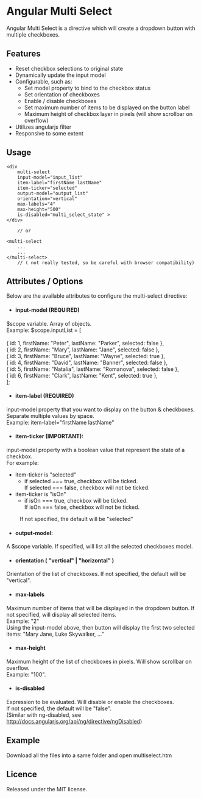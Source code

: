 Angular Multi Select
====================
Angular Multi Select is a directive which will create a dropdown button with multiple checkboxes.

Features
--
  - Reset checkbox selections to original state
  - Dynamically update the input model
  - Configurable, such as:
    - Set model property to bind to the checkbox status
    - Set orientation of checkboxes
    - Enable / disable checkboxes
    - Set maximum number of items to be displayed on the button label
    - Maximum height of checkbox layer in pixels (will show scrollbar on overflow)
  - Utilizes angularjs filter
  - Responsive to some extent
  
Usage
--
    <div
        multi-select 
        input-model="input_list"          
        item-label="firstName lastName" 
        item-ticker="selected"  
        output-model="output_list"
        orientation="vertical" 
        max-labels="4"
        max-height="500"
        is-disabled="multi_select_state" >
    </div>
    
        // or
 
    <multi-select 
        ...
        ...
    </multi-select> 
        // ( not really tested, so be careful with browser compatibility)

Attributes / Options
--
Below are the available attributes to configure the multi-select directive:

- #### input-model (REQUIRED)
$scope variable. Array of objects. 
<br />Example:
      $scope.inputList = [    
        <br />{ id: 1, firstName: "Peter",    lastName: "Parker",     selected: false },
        <br />{ id: 2, firstName: "Mary",     lastName: "Jane",       selected: false },
        <br />{ id: 3, firstName: "Bruce",    lastName: "Wayne",      selected: true },
        <br />{ id: 4, firstName: "David",    lastName: "Banner",     selected: false },
        <br />{ id: 5, firstName: "Natalia",  lastName: "Romanova",   selected: false },
        <br />{ id: 6, firstName: "Clark",    lastName: "Kent",       selected: true },      
    ];    

- #### item-label (REQUIRED)
input-model property that you want to display on the button & checkboxes. Separate multiple values by space. 
<br />Example: 
item-label="firstName lastName"          


- #### item-ticker (IMPORTANT):
input-model property with a boolean value that represent the state of a checkbox. 
<br />For example: 
 - item-ticker is "selected"   
   - if selected === true, checkbox will be ticked. 
<br />If selected === false, checkbox will not be ticked.
 - item-ticker is "isOn"       
   - if isOn === true, checkbox will be ticked. 
<br />If isOn === false, checkbox will not be ticked.

 
&nbsp;&nbsp;&nbsp;&nbsp;&nbsp;&nbsp;&nbsp;&nbsp;&nbsp;If not specified, the default will be "selected"

- #### output-model:
A $scope variable. If specified, will list all the selected checkboxes model.

- #### orientation ( "vertical" | "horizontal" )
Orientation of the list of checkboxes. If not specified, the default will be "vertical".

- #### max-labels
Maximum number of items that will be displayed in the dropdown button. If not specified, will display all selected items. 
<br />Example: "2"
<br />Using the input-model above, then button will display the first two selected items: "Mary Jane, Luke Skywalker, ..."

- #### max-height
Maximum height of the list of checkboxes in pixels. Will show scrollbar on overflow.
<br />Example: "100". 

- #### is-disabled 
Expression to be evaluated. Will disable or enable the checkboxes. 
<br />If not specified, the default will be "false". 
<br />(Similar with ng-disabled, see http://docs.angularjs.org/api/ng/directive/ngDisabled)

Example
--
Download all the files into a same folder and open multiselect.htm

Licence
--
Released under the MIT license. 



 
  



